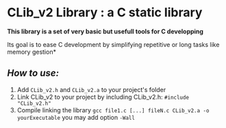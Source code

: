 # CLib_v2 Library : a C static library

**This library is a set of very basic but usefull tools for C developping**


Its goal is to ease C development by simplifying repetitive or long tasks like memory gestion*

## *How to use:*
1. Add `CLib_v2.h` and `CLib_v2.a` to your project's folder
2. Link CLib_v2 to your project by including CLib_v2.h: `#include "CLib_v2.h"`
3. Compile linking the library `gcc file1.c [...] fileN.c CLib_v2.a -o yourExecutable` you may add option `-Wall`
